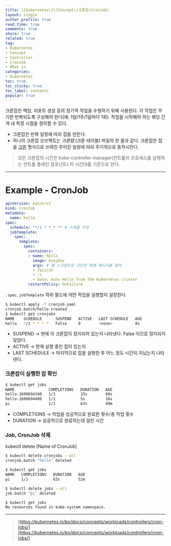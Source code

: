 ```yaml
---
title: \[Kubernetes\]\(Concept\)크론잡(CronJob)
layout: single
author_profile: true
read_time: true
comments: true
share: true
related: true
tag:
- Kubernetes
- Concept
- Controller
- CronJob
- What is
categories:
- Kubernetes
toc: true
toc_sticky: true
toc_label: Contents
popular: true
---
```

크론잡은 백업, 리포트 생성 등의 정기적 작업을 수행하기 위해 사용된다. 각 작업은 무기한 반복되도록 구성해야 한다(예: 1일/1주/1달마다 1회). 작업을 시작해야 하는 해당 간격 내 특정 시점을 정의할 수 있다.

- 크론잡은 반복 일정에 따라 잡을 만든다.  
- 하나의 크론잡 오브젝트는 *크론탭* (크론 테이블) 파일의 한 줄과 같다. 크론잡은 잡을 [크론](https://ko.wikipedia.org/wiki/Cron) 형식으로 쓰여진 주어진 일정에 따라 주기적으로 동작시킨다.

> 모든 크론잡의 시간은 kube-controller-manager(컨트롤러 프로세스를 실행하는 컨트롤 플레인 컴포넌트)
의 시간대를 기준으로 한다.
> 

---

# Example - CronJob

```yaml
apiVersion: batch/v1
kind: CronJob
metadata:
  name: hello
spec:
  schedule: "*/1 * * * *" # 스케줄 지정
  jobTemplate:
    spec:
      template:
        spec:
          containers:
          - name: hello
            image: busybox
            args: # 쉘 스크립트로 간단한 환영 메시지를 출력
            - /bin/sh
            - -c
            - date; echo Hello from the Kubernetes cluster
          restartPolicy: OnFailure
```

`.spec.jobTemplate` 하위 필드에 어떤 작업을 실행할지 설정한다.

```bash
$ kubectl apply -f cronjob.yaml
cronjob.batch/hello created
$ kubectl get cronjobs
NAME    SCHEDULE      SUSPEND   ACTIVE   LAST SCHEDULE   AGE
hello   */1 * * * *   False     0        <none>          8s
```

- SUSPEND → 현재 이 크론잡이 정지되어 있는지 나타낸다. False 이므로 정지되지 않았다.
- ACTIVE → 현재 실행 중인 잡이 있는지
- LAST SCHEDULE → 마지막으로 잡을 실행한 후 어느 정도 시간이 지났는지 나타낸다.

### 크론잡이 실행한 잡 확인

```bash
$ kubectl get jobs
NAME               COMPLETIONS   DURATION   AGE
hello-1600694340   1/1           15s        68s
hello-1600694400   1/1           5s         16s
pi                 1/1           63s        49m
```

- COMPLETIONS → 작업을 성공적으로 완료한 횟수/총 작업 횟수
- DURATION → 성공적으로 완료하는데 걸린 시간

### Job, CronJob 삭제

kubectl delete [Name of CronJob]

```bash
$ kubectl delete cronjobs --all
cronjob.batch "hello" deleted

$ kubectl get jobs
NAME   COMPLETIONS   DURATION   AGE
pi     1/1           63s        52m

$ kubectl delete jobs --all
job.batch "pi" deleted

$ kubectl get jobs
No resources found in kube-system namespace.
```

---

> [https://kubernetes.io/ko/docs/concepts/workloads/controllers/cron-jobs/](https://kubernetes.io/ko/docs/concepts/workloads/controllers/cron-jobs/)
>